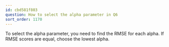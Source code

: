 ```yaml
---
id: cbd581f803
question: How to select the alpha parameter in Q6
sort_order: 1170
---
```


To select the alpha parameter, you need to find the RMSE for each alpha. If RMSE scores are equal, choose the lowest alpha.